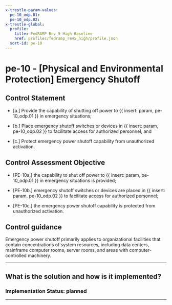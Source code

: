 ```yaml
---
x-trestle-param-values:
  pe-10_odp.01:
  pe-10_odp.02:
x-trestle-global:
  profile:
    title: FedRAMP Rev 5 High Baseline
    href: profiles/fedramp_rev5_high/profile.json
  sort-id: pe-10
---
```


# pe-10 - \[Physical and Environmental Protection\] Emergency Shutoff

## Control Statement

- \[a.\] Provide the capability of shutting off power to {{ insert: param, pe-10_odp.01 }} in emergency situations;

- \[b.\] Place emergency shutoff switches or devices in {{ insert: param, pe-10_odp.02 }} to facilitate access for authorized personnel; and

- \[c.\] Protect emergency power shutoff capability from unauthorized activation.

## Control Assessment Objective

- \[PE-10a.\] the capability to shut off power to {{ insert: param, pe-10_odp.01 }} in emergency situations is provided;

- \[PE-10b.\] emergency shutoff switches or devices are placed in {{ insert: param, pe-10_odp.02 }} to facilitate access for authorized personnel;

- \[PE-10c.\] the emergency power shutoff capability is protected from unauthorized activation.

## Control guidance

Emergency power shutoff primarily applies to organizational facilities that contain concentrations of system resources, including data centers, mainframe computer rooms, server rooms, and areas with computer-controlled machinery.

______________________________________________________________________

## What is the solution and how is it implemented?

<!-- For implementation status enter one of: implemented, partial, planned, alternative, not-applicable -->

<!-- Note that the list of rules under ### Rules: is read-only and changes will not be captured after assembly to JSON -->

<!-- Add control implementation description here for control: pe-10 -->

### Implementation Status: planned

______________________________________________________________________
